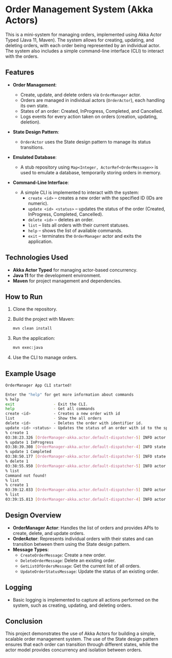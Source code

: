 
# Order Management System (Akka Actors)

This is a mini-system for managing orders, implemented using Akka Actor Typed (Java 11, Maven). The system allows for creating, updating, and deleting orders, with each order being represented by an individual actor. The system also includes a simple command-line interface (CLI) to interact with the orders.

## Features

- **Order Management**: 
  - Create, update, and delete orders via `OrderManager` actor.
  - Orders are managed in individual actors (`OrderActor`), each handling its own state.
  - States of an order: Created, InProgress, Completed, and Cancelled.
  - Logs events for every action taken on orders (creation, updating, deletion).

- **State Design Pattern**: 
  - `OrderActor` uses the State design pattern to manage its status transitions.

- **Emulated Database**: 
  - A stub repository using `Map<Integer, ActorRef<OrderMessage>>` is used to emulate a database, temporarily storing orders in memory.

- **Command-Line Interface**:
  - A simple CLI is implemented to interact with the system:
    - `create <id>` – creates a new order with the specified ID (IDs are numeric).
    - `update <id> <status>` – updates the status of the order (Created, InProgress, Completed, Cancelled).
    - `delete <id>` – deletes an order.
    - `list` – lists all orders with their current statuses.
    - `help` – shows the list of available commands.
    - `exit` – terminates the `OrderManager` actor and exits the application.

## Technologies Used

- **Akka Actor Typed** for managing actor-based concurrency.
- **Java 11** for the development environment.
- **Maven** for project management and dependencies.

## How to Run

1. Clone the repository.
2. Build the project with Maven:

   ```bash
   mvn clean install
   ```

3. Run the application:

   ```bash
   mvn exec:java
   ```

4. Use the CLI to manage orders.

## Example Usage

```bash
OrderManager App CLI started!

Enter the "help" for get more information about commands
% help
exit                 - Exit the CLI.       
help                 - Get all commands    
create <id>          - Creates a new order with id
list                 - Show the all orders 
delete <id>          - Deletes the order with identifier id.
update <id> <status> - Updates the status of an order with id to the specified status (Created, InProgress, Completed, Canceled)
% create 1
03:38:23.326 [OrderManager-akka.actor.default-dispatcher-5] INFO actor.OrderManagerActor -- Created a new order with ID 1
% update 1 InProgress
03:38:39.308 [OrderManager-akka.actor.default-dispatcher-4] INFO state.Created -- Order has changed state to in-progress
% update 1 Completed
03:38:50.177 [OrderManager-akka.actor.default-dispatcher-5] INFO state.Created -- Order completed!
% delete 1
03:38:55.950 [OrderManager-akka.actor.default-dispatcher-5] INFO actor.OrderManagerActor -- Deleting order 1
% list
Command not found!
% list
% create 1
03:39:12.033 [OrderManager-akka.actor.default-dispatcher-5] INFO actor.OrderManagerActor -- Created a new order with ID 1
% list
03:39:15.813 [OrderManager-akka.actor.default-dispatcher-4] INFO actor.OrderActor -- |  ID 1     | Created              |
```

## Design Overview

- **OrderManager Actor**: Handles the list of orders and provides APIs to create, delete, and update orders.
- **OrderActor**: Represents individual orders with their states and can transition between them using the State design pattern.
- **Message Types**:
  - `CreateOrderMessage`: Create a new order.
  - `DeleteOrderMessage`: Delete an existing order.
  - `GetListOfOrdersMessage`: Get the current list of all orders.
  - `UpdateOrderStatusMessage`: Update the status of an existing order.

## Logging

- Basic logging is implemented to capture all actions performed on the system, such as creating, updating, and deleting orders.

## Conclusion

This project demonstrates the use of Akka Actors for building a simple, scalable order management system. The use of the State design pattern ensures that each order can transition through different states, while the actor model provides concurrency and isolation between orders.
